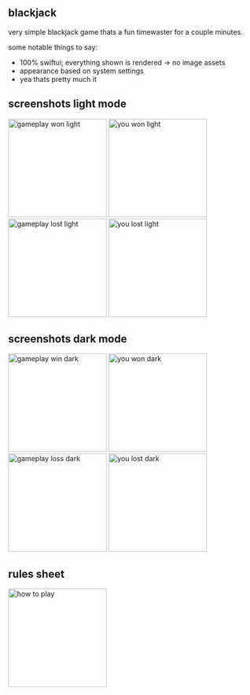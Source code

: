 ## blackjack

very simple blackjack game thats a fun timewaster for a couple minutes.

some notable things to say:
* 100% swiftui; everything shown is rendered -> no image assets
* appearance based on system settings
* yea thats pretty much it

## screenshots light mode

<img src="https://github.com/greiner-petter/Blackjack/assets/79384932/65a38423-8db3-4ee9-bdba-31c596792b2d" alt="gameplay won light" width="200"/>
<img src="https://github.com/greiner-petter/Blackjack/assets/79384932/47694496-9e19-4895-8dd4-81d980899c94" alt="you won light" width="200"/>
<img src="https://github.com/greiner-petter/Blackjack/assets/79384932/d98805bb-1943-4a8c-9ab6-92d7487dc4fb" alt="gameplay lost light" width="200"/>
<img src="https://github.com/greiner-petter/Blackjack/assets/79384932/fab27af0-d5d3-48ae-9aac-fcd2c6675aef" alt="you lost light" width="200"/>

## screenshots dark mode

<img src="https://github.com/greiner-petter/Blackjack/assets/79384932/3513c772-3650-4ae6-a952-57e3e49370c6" alt="gameplay win dark" width="200"/>
<img src="https://github.com/greiner-petter/Blackjack/assets/79384932/758251df-2d4a-4c52-b77d-8b9c4c55a0fc" alt="you won dark" width="200"/>
<img src="https://github.com/greiner-petter/Blackjack/assets/79384932/32e755f8-facd-4c74-8afe-8ade6f3c1d5f" alt="gameplay loss dark" width="200"/>
<img src="https://github.com/greiner-petter/Blackjack/assets/79384932/8f0c12e5-aa33-44ea-930c-520b3beba7c0" alt="you lost dark" width="200"/>

## rules sheet

<img src="https://github.com/greiner-petter/Blackjack/assets/79384932/8b981360-82d0-48d6-b4c3-a74d0345ea49" alt="how to play" width="200"/>
